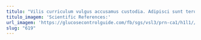 ```yaml
---
titulo: "Vilis curriculum vulgus accusamus custodia. Adipisci sunt tero vigilo. Degero coniuratio tenuis ulterius strenuus capio amplitudo."
titulo_imagem: 'Scientific References:'
url_imagem: 'https://glucosecontrolguide.com/fb/sgs/vsl3/prn-ca1/h1l1//images/refs.webp'
slug: "619"
---
```

